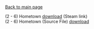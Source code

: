 [Back to main page](https://taddan.github.io/library/)<br/>

(2 - 6) Hometown             [download](https://steamcommunity.com/sharedfiles/filedetails/?id=943145481) (Steam link)<br/>
(2 - 6) Hometown (Source File)  [download]()
